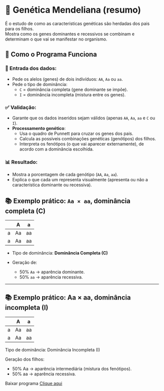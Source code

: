 # 🧬 Genética Mendeliana (resumo)

É o estudo de como as características genéticas são herdadas dos pais para os filhos.  
Mostra como os genes dominantes e recessivos se combinam e determinam o que vai se manifestar no organismo.

## 🚀 Como o Programa Funciona

### 🎯 Entrada dos dados:

- Pede os alelos (genes) de dois indivíduos: `AA`, `Aa` ou `aa`.
- Pede o tipo de dominância:
  - `C` = dominância completa (gene dominante se impõe).
  - `I` = dominância incompleta (mistura entre os genes).

### ✅ Validação:

- Garante que os dados inseridos sejam válidos (apenas `AA`, `Aa`, `aa` e `C` ou `I`).
- **Processamento genético**:
  - Usa o quadro de Punnett para cruzar os genes dos pais.
  - Calcula as possíveis combinações genéticas (genótipos) dos filhos.
  - Interpreta os fenótipos (o que vai aparecer externamente), de acordo com a dominância escolhida.

### 📊 Resultado:

- Mostra a porcentagem de cada genótipo (`AA`, `Aa`, `aa`).
- Explica o que cada um representa visualmente (apresenta ou não a característica dominante ou recessiva).

## 📚 Exemplo prático: `Aa × aa`, dominância completa (C)

|   | A  | a  |
|---|----|----|
| a | Aa | aa |
| a | Aa | aa |

- Tipo de dominância: **Dominância Completa (C)**

- Geração de:
  - 50% `Aa` → aparência dominante.
  - 50% `aa` → aparência recessiva.

---
## 📚 Exemplo prático: Aa × aa, dominância incompleta (I)
|   |  A  |  a  |
|---|-----|-----|
| a | Aa  | aa  |
| a | Aa  | aa  |

Tipo de dominância: Dominância Incompleta (I)

Geração dos filhos:
- 50% Aa → aparência intermediária (mistura dos fenótipos).
- 50% aa → aparência recessiva.


Baixar programa [Clique aqui](GeneticaMendeliana/dist/)